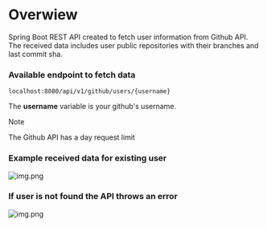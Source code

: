 # Overwiew

Spring Boot REST API created to fetch user information from Github API.  
The received data includes user public repositories with their branches and last commit sha.

### Available endpoint to fetch data
```localhost:8080/api/v1/github/users/{username}```

The **username** variable is your github's username.  

> [!Note]
> The Github API has a day request limit


### Example received data for existing user
![img.png](src/main/resources/static/images/img.png)


### If user is not found the API throws an error
![img.png](src/main/resources/static/images/img2.png)
